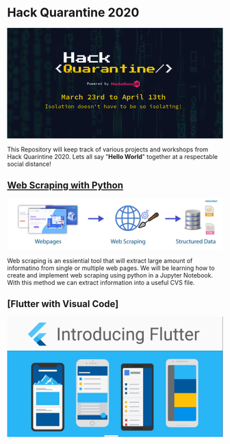 # Hack Quarantine 2020

<img src="Repository Images/Hack Quarantine Banner.png">

This Repository will keep track of various projects and workshops from Hack Quarintine 2020. Lets all say "**Hello World**" together at a respectable social distance!  

## [Web Scraping with Python](https://github.com/jordanadrianoo/Hack-Quarantine-2020/tree/master/Web%20Scraping)

<img src="Repository Images/web scraping Banner.png" >

Web scraping is an essiential tool that will extract large amount of informatino from single or multiple web pages. We will be learning how to create and implement web scraping using python in a Jupyter Notebook. With this method we can extract information into a useful CVS file. 


## [Flutter with Visual Code]

<img src="Repository Images/Flutter Banner.JPG">
